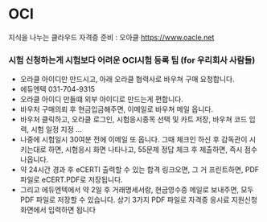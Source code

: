 # OCI

지식을 나누는 클라우드 자격증 준비 : 오아클
https://www.oacle.net


### 시험 신청하는게 시험보다 어려운 OCI시험 등록 팁 (for 우리회사 사람들)

- 오라클 아이디만 만드시고, 아래 오라클 협력사로 바우쳐 구매 요청합니다.
- 에듀엔텍 031-704-9315
- 오라클 아이디 만들떄 외부 아이디로 만드는게 편합니다.
- 바우처 구매의뢰 후 현금입금해주면, 이메일로 바우쳐 메일 옵니다.
- 바우처 클릭하고, 오라클 로그인, 시험응시종목 선택 및 카트 저장, 바우쳐 코드 입력, 시험 일정 지정 ...
- 나중에 시험일시 30여분 전에 이메일 또 옵니다. 그때 체크인 하신 후 감독관이 시키는대로 하면, 시험응시 화면 나타나고, 55문제 정답 체크 후 제출하면, 즉시 점수 나옵니다.
- 약 24시간 경과 후 eCERTI 출력할 수 있는 합격 링크오면, 그 거 프린트하면, PDF파일로 eCERT.PDF로 저장됩니다.
- 그리고 에듀엔텍에서 약 2일 후 거래명세서랑, 현금영수증 메일로 보내주면, 모두 PDF 파일로 저장할 수 있습니다. 상기 3가지 PDF 파일로 자격증 응시료 지원신청 화면에서 입력하면 됩니다
